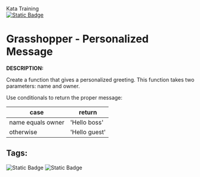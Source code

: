 Kata Training <br>
[![Static Badge](https://img.shields.io/badge/8kyu%20-%20black?style=flat&logo=codewars&labelColor=B1361E&color=black)](Javascript/8kyu)

# Grasshopper - Personalized Message

**DESCRIPTION:**

Create a function that gives a personalized greeting. This function takes two parameters: name and owner.

Use conditionals to return the proper message:

case | return
------|------
name equals owner | 'Hello boss'
otherwise| 'Hello guest'

## Tags:

![Static Badge](https://img.shields.io/badge/fundamentals%20-%20purple?style=plastic) ![Static Badge](https://img.shields.io/badge/strings%20-%20blue?style=plastic)